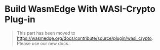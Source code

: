 # Build WasmEdge With WASI-Crypto Plug-in

> This part has been moved to  <https://wasmedge.org/docs/contribute/source/plugin/wasi_crypto>. Please use our new docs..

